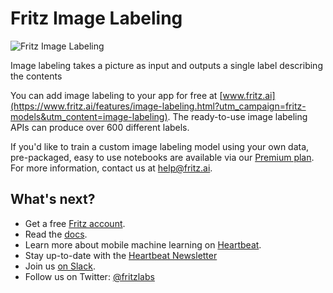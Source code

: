 # Fritz Image Labeling

![Fritz Image Labeling](https://www.fritz.ai/images/fritz_image_labeling_demo.gif)

Image labeling takes a picture as input and outputs a single label describing the contents

You can add image labeling to your app for free at [www.fritz.ai](https://www.fritz.ai/features/image-labeling.html?utm_campaign=fritz-models&utm_content=image-labeling). The ready-to-use image labeling APIs can produce over 600 different labels.

If you'd like to train a custom image labeling model using your own data, pre-packaged, easy to use notebooks are available via our [Premium plan](https://www.fritz.ai/pricing/?utm_campaign=fritz-models&utm_content=image-labeling). For more information, contact us at [help@fritz.ai](mailto:help@fritz.ai).

## What's next?

* Get a free [Fritz account](https://www.fritz.ai?utm_source=github&utm_campaign=fritz-models&utm_content=image-labeling).
* Read the [docs](https://docs.fritz.ai?utm_campaign=fritz-models&utm_content=image-labeling).
* Learn more about mobile machine learning on [Heartbeat](https://heartbeat.fritz.ai/?utm_campaign=fritz-models&utm_content=image-labeling).
* Stay up-to-date with the [Heartbeat Newsletter](http://eepurl.com/c_verH)
* Join us [on Slack](https://join.slack.com/t/heartbeat-by-fritz/shared_invite/enQtNTI4MDcxMzI1MzAwLWIyMjRmMGYxYjUwZmE3MzA0MWQ0NDk0YjA2NzE3M2FjM2Y5MjQxMWM2MmQ4ZTdjNjViYjM3NDE0OWQxOTBmZWI).
* Follow us on Twitter: [@fritzlabs](https://twitter.com/fritzlabs)

